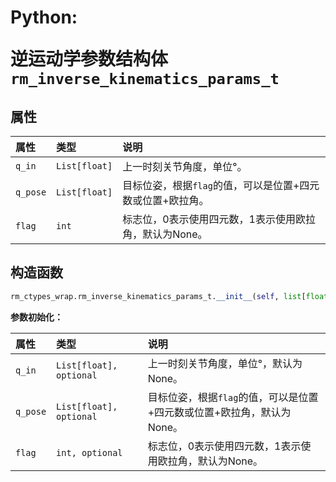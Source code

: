 # <p class="hidden">Python: </p>逆运动学参数结构体`rm_inverse_kinematics_params_t`

## 属性

|  属性  |  类型  |  说明  |
| :--- | :--- | :--- |
| `q_in`      | `List[float]` | 上一时刻关节角度，单位°。                         |
| `q_pose`    | `List[float]` | 目标位姿，根据`flag`的值，可以是位置+四元数或位置+欧拉角。 |
| `flag`      | `int`     | 标志位，0表示使用四元数，1表示使用欧拉角，默认为None。       |

## 构造函数

```Python
rm_ctypes_wrap.rm_inverse_kinematics_params_t.__init__(self, list[float] q_in = None, list[float] q_pose = None, int flag = None)
```

**参数初始化：**

|  属性  |  类型  |  说明  |
| :--- | :--- | :--- |
| `q_in`      | `List[float], optional` | 上一时刻关节角度，单位°，默认为None。                         |
| `q_pose`    | `List[float], optional` | 目标位姿，根据`flag`的值，可以是位置+四元数或位置+欧拉角，默认为None。 |
| `flag`      | `int, optional`     | 标志位，0表示使用四元数，1表示使用欧拉角，默认为None。       |
